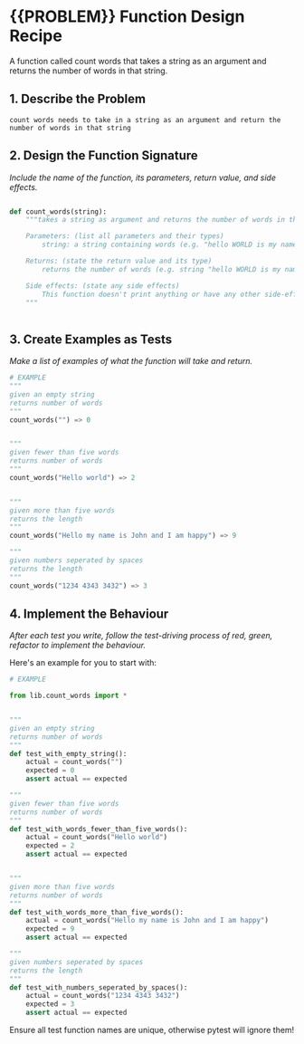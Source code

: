 # {{PROBLEM}} Function Design Recipe

A function called count words that takes a string as an argument and returns the number of words in that string.


## 1. Describe the Problem

```
count words needs to take in a string as an argument and return the number of words in that string
```

## 2. Design the Function Signature

_Include the name of the function, its parameters, return value, and side effects._

```python

def count_words(string):
    """takes a string as argument and returns the number of words in the string

    Parameters: (list all parameters and their types)
        string: a string containing words (e.g. "hello WORLD is my name and I am happy")

    Returns: (state the return value and its type)
        returns the number of words (e.g. string "hello WORLD is my name and I am happy" will return 9)

    Side effects: (state any side effects)
        This function doesn't print anything or have any other side-effects
    """
    
```

## 3. Create Examples as Tests

_Make a list of examples of what the function will take and return._

```python
# EXAMPLE
"""
given an empty string
returns number of words
"""
count_words("") => 0


"""
given fewer than five words
returns number of words
"""
count_words("Hello world") => 2


"""
given more than five words 
returns the length
"""
count_words("Hello my name is John and I am happy") => 9

"""
given numbers seperated by spaces
returns the length
"""
count_words("1234 4343 3432") => 3
```


## 4. Implement the Behaviour

_After each test you write, follow the test-driving process of red, green, refactor to implement the behaviour._

Here's an example for you to start with:

```python
# EXAMPLE

from lib.count_words import *


"""
given an empty string
returns number of words
"""
def test_with_empty_string():
    actual = count_words("")
    expected = 0
    assert actual == expected

"""
given fewer than five words
returns number of words
"""
def test_with_words_fewer_than_five_words():
    actual = count_words("Hello world")
    expected = 2
    assert actual == expected


"""
given more than five words 
returns number of words
"""
def test_with_words_more_than_five_words():
    actual = count_words("Hello my name is John and I am happy") 
    expected = 9
    assert actual == expected

"""
given numbers seperated by spaces
returns the length
"""
def test_with_numbers_seperated_by_spaces():
    actual = count_words("1234 4343 3432") 
    expected = 3
    assert actual == expected
```

Ensure all test function names are unique, otherwise pytest will ignore them!
